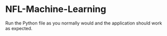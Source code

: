 # NFL-Machine-Learning

Run the Python file as you normally would and the application should work as expected.
